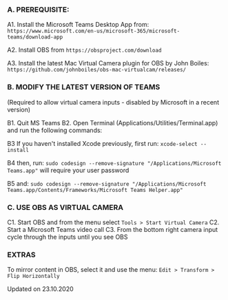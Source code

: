 
### A. PREREQUISITE:

A1. Install the Microsoft Teams Desktop App from:
`https://www.microsoft.com/en-us/microsoft-365/microsoft-teams/download-app`

A2. Install OBS from `https://obsproject.com/download`

A3. Install the latest Mac Virtual Camera plugin for OBS by John Boiles:
`https://github.com/johnboiles/obs-mac-virtualcam/releases/`



### B. MODIFY THE LATEST VERSION OF TEAMS
(Required to allow virtual camera inputs - disabled by Microsoft in a recent version)

B1. Quit MS Teams
B2. Open Terminal (Applications/Utilities/Terminal.app) and run the following commands:

B3 If you haven't installed Xcode previously, first run:
`xcode-select --install`

B4 then, run:
`sudo codesign --remove-signature "/Applications/Microsoft Teams.app"`
will require your user password

B5 and:
`sudo codesign --remove-signature "/Applications/Microsoft Teams.app/Contents/Frameworks/Microsoft Teams Helper.app"`



### C. USE OBS AS VIRTUAL CAMERA
C1. Start OBS and from the menu select `Tools > Start Virtual Camera`
C2. Start a Microsoft Teams video call
C3. From the bottom right camera input cycle through the inputs until you see OBS




### EXTRAS

To mirror content in OBS, select it and use the menu:
`Edit > Transform > Flip Horizontally`

Updated on 23.10.2020